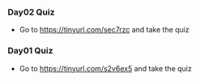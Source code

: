 ### Day02 Quiz
* Go to https://tinyurl.com/sec7rzc and take the quiz

### Day01 Quiz
* Go to https://tinyurl.com/s2v6ex5 and take the quiz